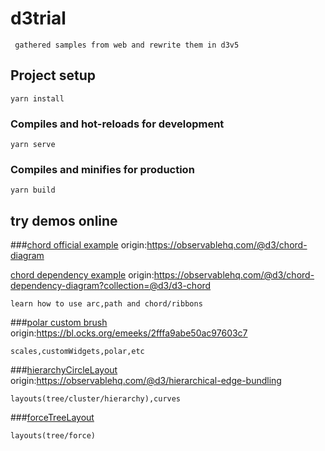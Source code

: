 # d3trial
```
 gathered samples from web and rewrite them in d3v5
```
## Project setup
```
yarn install
```

### Compiles and hot-reloads for development
```
yarn serve
```

### Compiles and minifies for production
```
yarn build
```
## try demos online

###[chord official example](https://elineeen.github.io/d3Trial/#/chord1)
origin:https://observablehq.com/@d3/chord-diagram

[chord dependency example](https://elineeen.github.io/d3Trial/#/chord2)
origin:https://observablehq.com/@d3/chord-dependency-diagram?collection=@d3/d3-chord
```
learn how to use arc,path and chord/ribbons
```
###[polar custom brush](https://elineeen.github.io/d3Trial/#/customBrush)
origin:https://bl.ocks.org/emeeks/2fffa9abe50ac97603c7
```
scales,customWidgets,polar,etc
```

###[hierarchyCircleLayout](https://elineeen.github.io/d3Trial/#/layout1)
origin:https://observablehq.com/@d3/hierarchical-edge-bundling
```
layouts(tree/cluster/hierarchy),curves
```
###[forceTreeLayout](https://elineeen.github.io/d3Trial/#/layout2)
```
layouts(tree/force)
```
